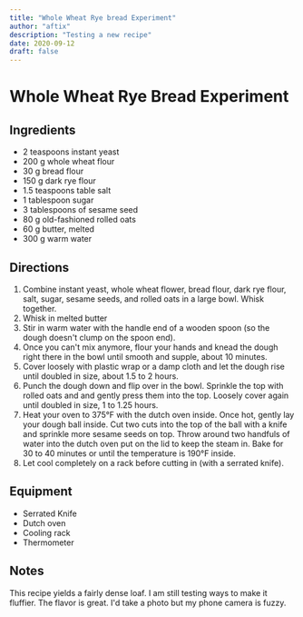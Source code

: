 ```yaml
---
title: "Whole Wheat Rye bread Experiment"
author: "aftix"
description: "Testing a new recipe"
date: 2020-09-12
draft: false
---
```


# Whole Wheat Rye Bread Experiment

## Ingredients

  * 2 teaspoons instant yeast
  * 200 g whole wheat flour
  * 30 g bread flour
  * 150 g dark rye flour
  * 1.5 teaspoons table salt
  * 1 tablespoon sugar
  * 3 tablespoons of sesame seed
  * 80 g old-fashioned rolled oats
  * 60 g butter, melted
  * 300 g warm water

## Directions

  1. Combine instant yeast, whole wheat flower, bread flour, dark rye flour,
    salt, sugar, sesame seeds, and rolled oats in a large bowl. Whisk together.
  2. Whisk in melted butter
  3. Stir in warm water with the handle end of a wooden spoon
    (so the dough doesn't clump on the spoon end).
  4. Once you can't mix anymore, flour your hands and knead the dough right there in
  the bowl until smooth and supple, about 10 minutes.
  5. Cover loosely with plastic wrap or a damp cloth and let the dough rise until doubled in size,
  about 1.5 to 2 hours.
  6. Punch the dough down and flip over in the bowl. Sprinkle the top with rolled oats
  and and gently press them into the top. Loosely cover again until doubled in size, 1
  to 1.25 hours.
  7. Heat your oven to 375°F with the dutch oven inside. Once hot, gently lay your
  dough ball inside. Cut two cuts into the top of the ball with a knife and sprinkle
  more sesame seeds on top. Throw around two handfuls of water into the dutch oven
  put on the lid to keep the steam in. Bake for 30 to 40 minutes or until the temperature
  is 190°F inside.
  8. Let cool completely on a rack before cutting in (with a serrated knife).

## Equipment

  * Serrated Knife
  * Dutch oven
  * Cooling rack
  * Thermometer

## Notes

This recipe yields a fairly dense loaf. I am still testing ways to make it fluffier.
The flavor is great. I'd take a photo but my phone camera is fuzzy.
